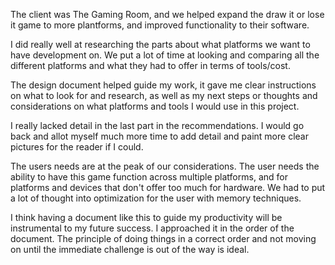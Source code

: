 The client was The Gaming Room, and we helped expand the draw it or lose it game to more plantforms, and improved functionality to their software.

I did really well at researching the parts about what platforms we want to have development on. We put a lot of time at looking and comparing all the different platforms and what they had to offer in terms of tools/cost.

The design document helped guide my work, it gave me clear instructions on what to look for and research, as well as my next steps or thoughts and considerations on what platforms and tools I would use in this project.

I really lacked detail in the last part in the recommendations. I would go back and allot myself much more time to add detail and paint more clear pictures for the reader if I could.

The users needs are at the peak of our considerations. The user needs the ability to have this game function across multiple platforms, and for platforms and devices that don't offer too much for hardware. We had to put a lot of thought into optimization for the user with memory techniques.

I think having a document like this to guide my productivity will be instrumental to my future success. I approached it in the order of the document. The principle of doing things in a correct order and not moving on until the immediate challenge is out of the way is ideal.
